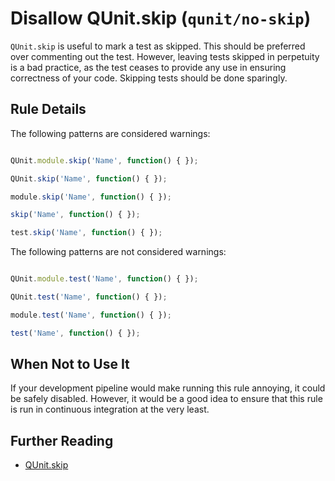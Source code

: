 # Disallow QUnit.skip (`qunit/no-skip`)

<!-- end rule header -->

`QUnit.skip` is useful to mark a test as skipped. This should be preferred over commenting out the test. However, leaving tests skipped in perpetuity is a bad practice, as the test ceases to provide any use in ensuring correctness of your code. Skipping tests should be done sparingly.

## Rule Details

The following patterns are considered warnings:

```js

QUnit.module.skip('Name', function() { });

QUnit.skip('Name', function() { });

module.skip('Name', function() { });

skip('Name', function() { });

test.skip('Name', function() { });

```

The following patterns are not considered warnings:

```js

QUnit.module.test('Name', function() { });

QUnit.test('Name', function() { });

module.test('Name', function() { });

test('Name', function() { });

```

## When Not to Use It

If your development pipeline would make running this rule annoying, it could be safely disabled. However, it would be a good idea to ensure that this rule is run in continuous integration at the very least.

## Further Reading

* [QUnit.skip](https://api.qunitjs.com/QUnit.skip/)
